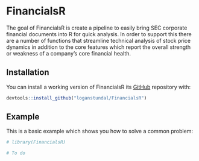 
<!-- README.md is generated from README.Rmd. Please edit that file -->

# FinancialsR

<!-- badges: start -->
<!-- badges: end -->

The goal of FinancialsR is create a pipeline to easily bring SEC
corporate financial documents into R for quick analysis. In order to
support this there are a number of functions that streamline technical
analysis of stock price dynamics in addition to the core features which
report the overall strength or weakness of a company’s core financial
health.

## Installation

You can install a working version of FinancialsR its
[GitHub](https::github.com/loganstundal/financialsR) repository with:

``` r
devtools::install_github("loganstundal/FinancialsR")
```

## Example

This is a basic example which shows you how to solve a common problem:

``` r
# library(FinancialsR)

# To do
```
